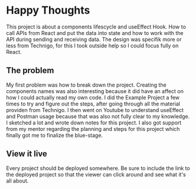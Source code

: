# Happy Thoughts

This project is about a components lifescycle and useEffect Hook. How to call APIs from React and put the data into state and how to work with the API during sending and receiving data. The design was specifik more or less from Technigo, for this I took outside help so I could focus fully on React. 

## The problem
My first problem was how to break down the project. Creating the components names was also interesting because it did have an affect on how I could actually read my own code. I did the Example Project a few times to try and figure out the steps, after going through all the material providen from Technigo. I then went on Youtube to understand useEffect and Postman usage because that was also not fully clear to my knowledge. I sketched a lot and wrote down notes for this project. I also got support from my mentor regarding the planning and steps for this project which finally got me to finalize the blue-stage. 

## View it live

Every project should be deployed somewhere. Be sure to include the link to the deployed project so that the viewer can click around and see what it's all about.
